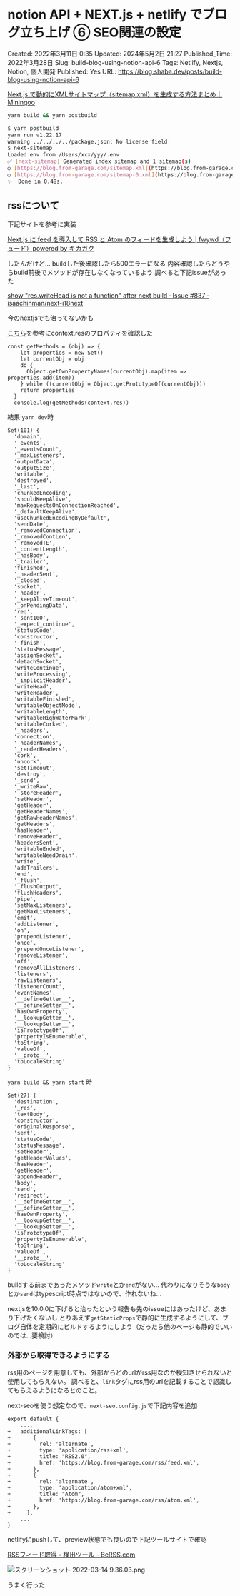 # notion API + NEXT.js + netlify でブログ立ち上げ ⑥ SEO関連の設定

Created: 2022年3月11日 0:35
Updated: 2024年5月2日 21:27
Published_Time: 2022年3月28日
Slug: build-blog-using-notion-api-6
Tags: Netlify, Nextjs, Notion, 個人開発
Published: Yes
URL: https://blog.shaba.dev/posts/build-blog-using-notion-api-6

[Next.js で動的にXMLサイトマップ（sitemap.xml）を生成する方法まとめ｜Miningoo](https://miningoo.com/2327/)

```bash
yarn build && yarn postbuild
```

```bash
$ yarn postbuild
yarn run v1.22.17
warning ../../../../package.json: No license field
$ next-sitemap
Loaded env from /Users/xxx/yyy/.env
✅ [next-sitemap] Generated index sitemap and 1 sitemap(s)
○ [https://blog.from-garage.com/sitemap.xml](https://blog.from-garage.com/sitemap.xml) (index)
○ [https://blog.from-garage.com/sitemap-0.xml](https://blog.from-garage.com/sitemap-0.xml)
✨  Done in 0.48s.
```

## rssについて

下記サイトを参考に実装

[Next.js に feed を導入して RSS と Atom のフィードを生成しよう | fwywd（フュード）powered by キカガク](https://fwywd.com/tech/next-feed-rss-atom)

したんだけど... buildした後確認したら500エラーになる
内容確認したらどうやらbuild前後でメソッドが存在しなくなっているよう
調べると下記issueがあった

[show "res.writeHead is not a function" after next build · Issue #837 · isaachinman/next-i18next](https://github.com/isaachinman/next-i18next/issues/837)

今のnextjsでも治ってないかも

[こちら](https://tech-wiki.online/jp/how-to-list-object-methods-javascript.html)を参考にcontext.resのプロパティを確認した

```tsx
const getMethods = (obj) => {
    let properties = new Set()
    let currentObj = obj
    do {
      Object.getOwnPropertyNames(currentObj).map(item => properties.add(item))
    } while ((currentObj = Object.getPrototypeOf(currentObj)))
    return properties
  }
  console.log(getMethods(context.res))
```

結果
`yarn dev`時

```tsx
Set(101) {
  'domain',
  '_events',
  '_eventsCount',
  '_maxListeners',
  'outputData',
  'outputSize',
  'writable',
  'destroyed',
  '_last',
  'chunkedEncoding',
  'shouldKeepAlive',
  'maxRequestsOnConnectionReached',
  '_defaultKeepAlive',
  'useChunkedEncodingByDefault',
  'sendDate',
  '_removedConnection',
  '_removedContLen',
  '_removedTE',
  '_contentLength',
  '_hasBody',
  '_trailer',
  'finished',
  '_headerSent',
  '_closed',
  'socket',
  '_header',
  '_keepAliveTimeout',
  '_onPendingData',
  'req',
  '_sent100',
  '_expect_continue',
  'statusCode',
  'constructor',
  '_finish',
  'statusMessage',
  'assignSocket',
  'detachSocket',
  'writeContinue',
  'writeProcessing',
  '_implicitHeader',
  'writeHead',
  'writeHeader',
  'writableFinished',
  'writableObjectMode',
  'writableLength',
  'writableHighWaterMark',
  'writableCorked',
  '_headers',
  'connection',
  '_headerNames',
  '_renderHeaders',
  'cork',
  'uncork',
  'setTimeout',
  'destroy',
  '_send',
  '_writeRaw',
  '_storeHeader',
  'setHeader',
  'getHeader',
  'getHeaderNames',
  'getRawHeaderNames',
  'getHeaders',
  'hasHeader',
  'removeHeader',
  'headersSent',
  'writableEnded',
  'writableNeedDrain',
  'write',
  'addTrailers',
  'end',
  '_flush',
  '_flushOutput',
  'flushHeaders',
  'pipe',
  'setMaxListeners',
  'getMaxListeners',
  'emit',
  'addListener',
  'on',
  'prependListener',
  'once',
  'prependOnceListener',
  'removeListener',
  'off',
  'removeAllListeners',
  'listeners',
  'rawListeners',
  'listenerCount',
  'eventNames',
  '__defineGetter__',
  '__defineSetter__',
  'hasOwnProperty',
  '__lookupGetter__',
  '__lookupSetter__',
  'isPrototypeOf',
  'propertyIsEnumerable',
  'toString',
  'valueOf',
  '__proto__',
  'toLocaleString'
}
```

`yarn build && yarn start` 時

```tsx
Set(27) {
  'destination',
  '_res',
  'textBody',
  'constructor',
  'originalResponse',
  'sent',
  'statusCode',
  'statusMessage',
  'setHeader',
  'getHeaderValues',
  'hasHeader',
  'getHeader',
  'appendHeader',
  'body',
  'send',
  'redirect',
  '__defineGetter__',
  '__defineSetter__',
  'hasOwnProperty',
  '__lookupGetter__',
  '__lookupSetter__',
  'isPrototypeOf',
  'propertyIsEnumerable',
  'toString',
  'valueOf',
  '__proto__',
  'toLocaleString'
}
```

buildする前まであったメソッド`write`とか`end`がない...
代わりになりそうな`body`とか`send`はtypescript時点ではないので、作れないね...

nextjsを10.0.0に下げると治ったという報告も先のissueにはあったけど、あまり下げたくないし
とりあえず`getStaticProps`で静的に生成するようにして、ブログ自体を定期的にビルドするようにしよう（だったら他のページも静的でいいのでは...要検討）

### 外部から取得できるようにする

rss用のページを用意しても、外部からどのurlがrss用なのか検知させられないと使用してもらえない。
調べると、`link`タグにrss用のurlを記載することで認識してもらえるようになるとのこと。

next-seoを使う想定なので、`next-seo.config.js`で下記内容を追加

```tsx
export default {
	...,
+	additionalLinkTags: [
+	    {
+	      rel: 'alternate',
+	      type: 'application/rss+xml',
+	      title: "RSS2.0",
+	      href: 'https://blog.from-garage.com/rss/feed.xml',
+	    },
+	    {
+	      rel: 'alternate',
+	      type: 'application/atom+xml',
+	      title: "Atom",
+	      href: 'https://blog.from-garage.com/rss/atom.xml',
+	    },
+	  ],
	...
}
```

netlifyにpushして、preview状態でも良いので下記ツールサイトで確認

[RSSフィード取得・検出ツール - BeRSS.com](https://berss.com/feed/)

![スクリーンショット 2022-03-14 9.36.03.png](%E3%82%B9%E3%82%AF%E3%83%AA%E3%83%BC%E3%83%B3%E3%82%B7%E3%83%A7%E3%83%83%E3%83%88_2022-03-14_9.36.03.png)

うまく行った